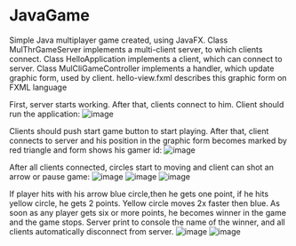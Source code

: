 # JavaGame
Simple Java multiplayer game created, using JavaFX.
Class MulThrGameServer implements a multi-client server, to which clients connect.
Class HelloApplication implements a client, which can connect to server.
Class MulCliGameController implements a handler, which update graphic form, used by client.
hello-view.fxml describes this graphic form on FXML language

First, server starts working. After that, clients connect to him. 
Client should run the application: 
![image](https://github.com/dochkavurdalaka/JavaGame/assets/30550066/ed313a2d-412b-47b6-a79b-2da0e97d1df6)

Clients should push start game button to start playing. After that, client connects to server and his position in the graphic form becomes marked by red triangle and form shows his gamer id: 
![image](https://github.com/dochkavurdalaka/JavaGame/assets/30550066/e9c6b8ac-1b3f-4dea-a4a8-9a6f627a38e7)

After all clients connected, circles start to moving and client can shot an arrow or pause game:
![image](https://github.com/dochkavurdalaka/JavaGame/assets/30550066/b26ac3d8-a26c-47c5-8b36-aea183ab1245)
![image](https://github.com/dochkavurdalaka/JavaGame/assets/30550066/eca5fc01-6aad-4d77-bdf4-7cd98f384b94)
![image](https://github.com/dochkavurdalaka/JavaGame/assets/30550066/ae60417e-0d7e-42a2-9ab9-67804b5f0c74)

If player hits with his arrow blue circle,then he gets one point, if he hits yellow circle, he gets 2 points. Yellow circle moves 2x faster then blue.
As soon as any player gets six or more points, he becomes winner in the game and the game stops. Server print to console the name of the winner, and all clients automatically disconnect from server.
![image](https://github.com/dochkavurdalaka/JavaGame/assets/30550066/f98f35e6-8d3f-44d9-92fb-0076dc730b1d)
![image](https://github.com/dochkavurdalaka/JavaGame/assets/30550066/718fc82f-259c-4aaf-ac62-2ea14d3b5cc9)

